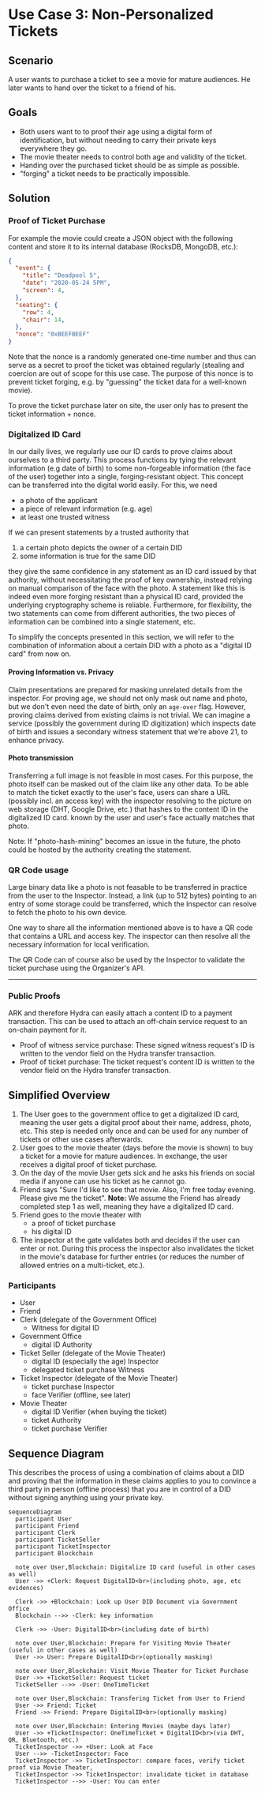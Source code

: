 # Use Case 3: Non-Personalized Tickets

## Scenario

A user wants to purchase a ticket to see a movie for mature audiences. He later wants to hand over the ticket to a friend of his.

## Goals

- Both users want to to proof their age using a digital form of identification, but without needing to carry their private keys everywhere they go.
- The movie theater needs to control both age and validity of the ticket. 
- Handing over the purchased ticket should be as simple as possible. 
- "forging" a ticket needs to be practically impossible.

## Solution


### Proof of Ticket Purchase

For example the movie could create a JSON object with the following content and store it to its internal database (RocksDB, MongoDB, etc.):

```json
{
  "event": {
    "title": "Deadpool 5",
    "date": "2020-05-24 5PM",
    "screen": 4,
  },
  "seating": {
    "row": 4,
    "chair": 14,
  },
  "nonce": "0xBEEFBEEF"
}
```

Note that the nonce is a randomly generated one-time number and thus can serve as a secret to proof the ticket was obtained regularly (stealing and coercion are out of scope for this use case. The purpose of this nonce is to prevent ticket forging, e.g. by "guessing" the ticket data for a well-known movie).

To prove the ticket purchase later on site, the user only has to present the ticket information + nonce.


### Digitalized ID Card

In our daily lives, we regularly use our ID cards to prove claims about ourselves to a third party. This process functions by tying the relevant information (e.g date of birth) to some non-forgeable information (the face of the user) together into a single, forging-resistant object.
This concept can be transferred into the digital world easily. For this, we need 

- a photo of the applicant
- a piece of relevant information (e.g. age)
- at least one trusted witness

If we can present statements by a trusted authority that 

1. a certain photo depicts the owner of a certain DID
2. some information is true for the same DID

they give the same confidence in any statement as an ID card issued by that authority, without necessitating the proof of key ownership, instead relying on manual comparison of the face with the photo. A statement like this is indeed even more forging resistant than a physical ID card, provided the underlying cryptography scheme is reliable. Furthermore, for flexibility, the two statements can come from different authorities, the two pieces of information can be combined into a single statement, etc. 

To simplify the concepts presented in this section, we will refer to the combination of information about a certain DID with a photo as a "digital ID card" from now on. 

#### Proving Information vs. Privacy

Claim presentations are prepared for masking unrelated details from the inspector. For proving age, we should not only mask out name and photo, but we don't even need the date of birth, only an `age-over` flag. However, proving claims derived from existing claims is not trivial. We can imagine a service (possibly the government during ID digitization) which inspects date of birth and issues a secondary witness statement that we're above 21, to enhance privacy.

#### Photo transmission

Transferring a full image is not feasible in most cases. For this purpose, the photo itself can be masked out of the claim like any other data. 
To be able to match the ticket exactly to the user's face, users can share a URL (possibly incl. an access key) with the inspector resolving to the picture on web storage (DHT, Google Drive, etc.) that hashes to the content ID in the digitalized ID card. known by the user and user's face actually matches that photo. 

Note: If "photo-hash-mining" becomes an issue in the future, the photo could be hosted by the authority creating the statement. 

### QR Code usage

Large binary data like a photo is not feasable to be transferred in practice from the user to the Inspector. Instead, a link (up to 512 bytes) pointing to an entry of some storage could be transferred, which the Inspector can resolve to fetch the photo to his own device.

One way to share all the information mentioned above is to have a QR code that contains a URL and access key. The inspector can then resolve all the necessary information for local verification.

The QR Code can of course also be used by the Inspector to validate the ticket purchase using the Organizer's API.

****


### Public Proofs

ARK and therefore Hydra can easily attach a content ID to a payment transaction. This can be used to attach an off-chain service request to an on-chain payment for it.

  - Proof of witness service purchase: These signed witness request's ID is written to the vendor field on the Hydra transfer transaction.
  - Proof of ticket purchase: The ticket request's content ID is written to the vendor field on the Hydra transfer transaction.

## Simplified Overview

1. The User goes to the government office to get a digitalized ID card, meaning the user gets a digital proof about their name, address, photo, etc. 
This step is needed only once and can be used for any number of tickets or other use cases afterwards.
1. User goes to the movie theater (days before the movie is shown) to buy a ticket for a movie for mature audiences. In exchange, the user receives a digital proof of ticket purchase.
1. On the day of the movie User gets sick and he asks his friends on social media if anyone can use his ticket as he cannot go.
1. Friend says "Sure I'd like to see that movie. Also, I'm free today evening. Please give me the ticket". 
**Note:** We assume the Friend has already completed step 1 as well, meaning they have a digitalized ID card.
1. Friend goes to the movie theater with
   - a proof of ticket purchase
   - his digital ID
2. The inspector at the gate validates both and decides if the user can enter or not. During this process the inspector also invalidates the ticket in the movie's database for further entries (or reduces the number of allowed entries on a multi-ticket, etc.).


### Participants

- User
- Friend
- Clerk (delegate of the Government Office)
  - Witness for digital ID
- Government Office
  - digital ID Authority
- Ticket Seller (delegate of the Movie Theater)
  - digital ID (especially the age) Inspector
  - delegated ticket purchase Witness
- Ticket Inspector (delegate of the Movie Theater)
  - ticket purchase Inspector
  - face Verifier (offline, see later)
- Movie Theater
  - digital ID Verifier (when buying the ticket)
  - ticket Authority
  - ticket purchase Verifier


## Sequence Diagram

This describes the process of using a combination of claims about a DID and proving that the information in these claims applies to you to convince a third party in person (offline process) that you are in control of a DID without signing anything using your private key.


```mermaid
sequenceDiagram
  participant User
  participant Friend
  participant Clerk
  participant TicketSeller
  participant TicketInspector
  participant Blockchain
  
  note over User,Blockchain: Digitalize ID card (useful in other cases as well)
  User ->> +Clerk: Request DigitalID<br>(including photo, age, etc evidences)
  
  Clerk ->> +Blockchain: Look up User DID Document via Government Office
  Blockchain -->> -Clerk: key information
  
  Clerk ->> -User: DigitalID<br>(including date of birth)
  
  note over User,Blockchain: Prepare for Visiting Movie Theater (useful in other cases as well)
  User ->> User: Prepare DigitalID<br>(optionally masking)
  
  note over User,Blockchain: Visit Movie Theater for Ticket Purchase
  User ->> +TicketSeller: Request ticket
  TicketSeller -->> -User: OneTimeTicket
  
  note over User,Blockchain: Transfering Ticket from User to Friend
  User ->> Friend: Ticket
  Friend ->> Friend: Prepare DigitalID<br>(optionally masking)
    
  note over User,Blockchain: Entering Movies (maybe days later)
  User ->> +TicketInspector: OneTimeTicket + DigitalID<br>(via DHT, QR, Bluetooth, etc.)
  TicketInspector ->> +User: Look at Face
  User -->> -TicketInspector: Face
  TicketInspector ->> TicketInspector: compare faces, verify ticket proof via Movie Theater, 
  TicketInspector ->> TicketInspector: invalidate ticket in database
  TicketInspector -->> -User: You can enter
```

